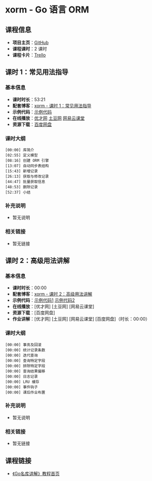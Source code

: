 # xorm - Go 语言 ORM

## 课程信息

- **项目主页**：[GitHub](https://github.com/lunny/xorm)
- **课程课时**：2 课时
- **课程卡片**：[Trello](https://trello.com/c/ZtnCN72d/1-xorm-go-orm)

## 课时 1：常见用法指导

### 基本信息

- **课时时长**：53:21
- **配套博客**：[xorm - 课时 1：常见用法指导](http://wuwen.org/article/28/02-xorm-class1.html)
- **示例代码**：[示例代码](class1/sample)
- **在线播放**：[优才网](http://www.ucai.cn/course/chapter/134/4068/8271) [土豆网](http://www.tudou.com/programs/view/HRUEtXXV_QM/) [网易云课堂](http://study.163.com/course/courseLearn.htm?courseId=510006#/learn/video?lessonId=729063&courseId=510006)
- **资源下载**：[百度网盘](http://pan.baidu.com/s/1qWEY8Lu#dir/path=%2FGo%2FVideo_Courses%2FGo%E5%90%8D%E5%BA%93%E8%AE%B2%E8%A7%A3%2F02-xorm%2Fclass1)

### 课时大纲

	[00:00] 库简介
	[02:55] 定义模型
	[08:16] 创建 ORM 引擎
	[13:07] 自动同步表结构
	[15:43] 新增记录
	[26:13] 获取与修改记录
	[44:47] 批量获取信息
	[48:53] 删除记录
	[52:37] 小结
	
### 补充说明

- 暂无说明

### 相关链接

- 暂无链接

## 课时 2：高级用法讲解

### 基本信息

- **课时时长**：00:00
- **配套博客**：[xorm - 课时 2：高级用法讲解](http://wuwen.org/article/36/02-xorm-class2.html)
- **示例代码**：[示例代码1](class2/sample1) [示例代码2](class2/sample2)
- **在线播放**：[优才网] [土豆网] [网易云课堂]
- **资源下载**：[百度网盘]
- **作业讲解**：[优才网] [土豆网] [网易云课堂] [百度网盘]（时长：00:00）

### 课时大纲

	[00:00] 事务及回滚
	[00:00] 统计记录条数
	[00:00] 迭代查询
	[00:00] 查询特定字段
	[00:00] 排除特定字段
	[00:00] 查询结果偏移
	[00:00] 日志记录
	[00:00] LRU 缓存
	[00:00] 事件钩子
	[00:00] 课后作业布置
	
### 补充说明

- 暂无说明

### 相关链接

- 暂无链接

## 课程链接

- [《Go名库讲解》教程首页](http://unknwon.github.io/go-rock-libraries-showcases/)
